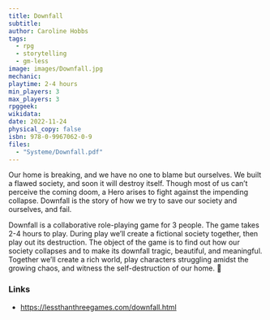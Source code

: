 ```yaml
---
title: Downfall
subtitle: 
author: Caroline Hobbs
tags:
  - rpg
  - storytelling
  - gm-less
image: images/Downfall.jpg
mechanic: 
playtime: 2-4 hours
min_players: 3
max_players: 3
rpggeek:
wikidata:
date: 2022-11-24
physical_copy: false
isbn: 978-0-9967062-0-9
files:
  - "Systeme/Downfall.pdf"
---
```


<!-- Excerpt Start -->

Our home is breaking, and we have no one to blame but ourselves.
We built a flawed society, and soon it will destroy itself.
Though most of us can’t perceive the coming doom,
a Hero arises to fight against the impending collapse.
Downfall is the story of how we try to save
our society and ourselves, and fail.


Downfall is a collaborative role-playing game for 3 people. The
game takes 2-4 hours to play. During play we’ll create a fictional
society together, then play out its destruction.
The object of the game is to find out how our society collapses and
to make its downfall tragic, beautiful, and meaningful. Together
we’ll create a rich world, play characters struggling amidst the
growing chaos, and witness the self-destruction of our home.

<!-- Excerpt End -->

### Links

- https://lessthanthreegames.com/downfall.html

